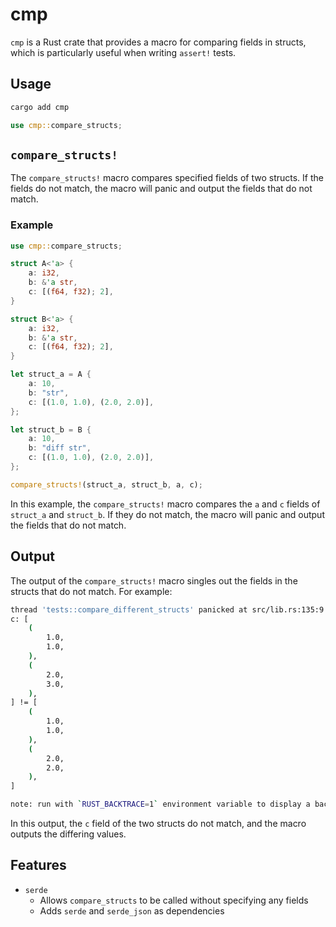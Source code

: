 # cmp

`cmp` is a Rust crate that provides a macro for comparing fields in structs, which is particularly useful when writing `assert!` tests.

## Usage

```bash
cargo add cmp
```

```rust
use cmp::compare_structs;
```

## `compare_structs!`

The `compare_structs!` macro compares specified fields of two structs. If the fields do not match, the macro will panic and output the fields that do not match.

### Example

```rust
use cmp::compare_structs;

struct A<'a> {
    a: i32,
    b: &'a str,
    c: [(f64, f32); 2],
}

struct B<'a> {
    a: i32,
    b: &'a str,
    c: [(f64, f32); 2],
}

let struct_a = A {
    a: 10,
    b: "str",
    c: [(1.0, 1.0), (2.0, 2.0)],
};

let struct_b = B {
    a: 10,
    b: "diff str",
    c: [(1.0, 1.0), (2.0, 2.0)],
};

compare_structs!(struct_a, struct_b, a, c);
```

In this example, the `compare_structs!` macro compares the `a` and `c` fields of `struct_a` and `struct_b`. If they do not match, the macro will panic and output the fields that do not match.

## Output

The output of the `compare_structs!` macro singles out the fields in the structs that do not match. For example:

```bash
thread 'tests::compare_different_structs' panicked at src/lib.rs:135:9:
c: [
    (
        1.0,
        1.0,
    ),
    (
        2.0,
        3.0,
    ),
] != [
    (
        1.0,
        1.0,
    ),
    (
        2.0,
        2.0,
    ),
]

note: run with `RUST_BACKTRACE=1` environment variable to display a backtrace
```

In this output, the `c` field of the two structs do not match, and the macro outputs the differing values.

## Features

- `serde`
  - Allows `compare_structs` to be called without specifying any fields
  - Adds `serde` and `serde_json` as dependencies
